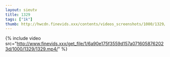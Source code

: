 ```yaml
--- 
layout: sieutv
title: 1329
tags: ["1k"]
thumb: http://hwcdn.finevids.xxx/contents/videos_screenshots/1000/1329/preview.mp4.jpg
---
```

{% include video src="http://www.finevids.xxx/get_file/1/6a90e175f3559d157a0716058762023d/1000/1329/1329.mp4/" %} 
